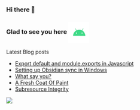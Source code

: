 ### Hi there 👋

### Glad to see you here <img align="center" alt="Android" width="55" src="./assets/android.webp"/>


Latest Blog posts

<!-- BLOG-POST-LIST:START -->
- [Export default and module.exports in Javascript](/posts/javascript-exporting-modules/)
- [Setting up Obsidian sync in Windows](/posts/obsidian-sync/)
- [What say you?](/posts/utterances-comments/)
- [A Fresh Coat Of Paint](/posts/a-fresh-coat-of-paint/)
- [Subresource Integrity](/posts/subresource-integrity/)
<!-- BLOG-POST-LIST:END -->


[![](https://visitcount.itsvg.in/api?id=andwati&label=Profile%20Views&color=0&icon=6&pretty=false)](https://visitcount.itsvg.in)
